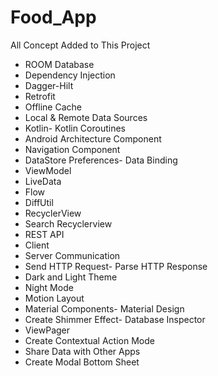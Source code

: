 # Food_App

All Concept Added to This Project
- ROOM Database
- Dependency Injection 
- Dagger-Hilt
- Retrofit
- Offline Cache
- Local & Remote Data Sources
- Kotlin- Kotlin Coroutines
- Android Architecture Component
- Navigation Component
- DataStore Preferences- Data Binding
- ViewModel
- LiveData
- Flow
- DiffUtil
- RecyclerView
- Search Recyclerview
- REST API
- Client 
- Server Communication
- Send HTTP Request- Parse HTTP Response
- Dark and Light Theme
- Night Mode
- Motion Layout
- Material Components- Material Design
- Create Shimmer Effect- Database Inspector
- ViewPager
- Create Contextual Action Mode
- Share Data with Other Apps
- Create Modal Bottom Sheet
